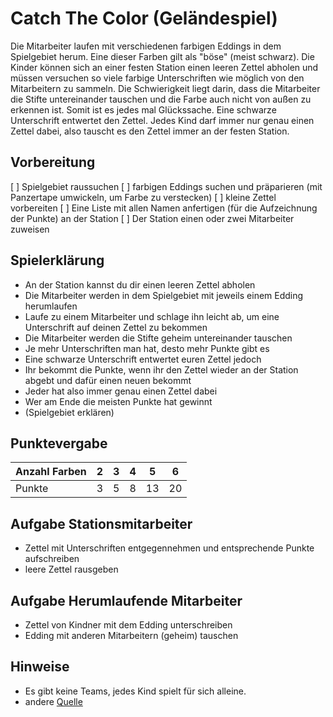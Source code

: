 # Catch The Color (Geländespiel)

Die Mitarbeiter laufen mit verschiedenen farbigen Eddings in dem Spielgebiet
herum. Eine dieser Farben gilt als "böse" (meist schwarz). Die Kinder können
sich an einer festen Station einen leeren Zettel abholen und müssen versuchen so
viele farbige Unterschriften wie möglich von den Mitarbeitern zu sammeln. Die
Schwierigkeit liegt darin, dass die Mitarbeiter die Stifte untereinander
tauschen und die Farbe auch nicht von außen zu erkennen ist. Somit ist es jedes
mal Glückssache. Eine schwarze Unterschrift entwertet den Zettel. Jedes Kind
darf immer nur genau einen Zettel dabei, also tauscht es den Zettel immer an der
festen Station.


## Vorbereitung
[ ] Spielgebiet raussuchen
[ ] farbigen Eddings suchen und präparieren (mit Panzertape umwickeln, um Farbe zu verstecken)
[ ] kleine Zettel vorbereiten
[ ] Eine Liste mit allen Namen anfertigen (für die Aufzeichnung der Punkte) an der Station
[ ] Der Station einen oder zwei Mitarbeiter zuweisen


## Spielerklärung
- An der Station kannst du dir einen leeren Zettel abholen
- Die Mitarbeiter werden in dem Spielgebiet mit jeweils einem Edding herumlaufen 
- Laufe zu einem Mitarbeiter und schlage ihn leicht ab, um eine Unterschrift auf deinen Zettel zu bekommen
- Die Mitarbeiter werden die Stifte geheim untereinander tauschen
- Je mehr Unterschriften man hat, desto mehr Punkte gibt es
- Eine schwarze Unterschrift entwertet euren Zettel jedoch
- Ihr bekommt die Punkte, wenn ihr den Zettel wieder an der Station abgebt und dafür einen neuen bekommt
- Jeder hat also immer genau einen Zettel dabei
- Wer am Ende die meisten Punkte hat gewinnt
- (Spielgebiet erklären)


## Punktevergabe

| Anzahl Farben | 2      | 3      | 4      | 5      | 6      |
| ------        | ------ | ------ | ------ | ------ | ------ |
| Punkte        | 3      | 5      | 8      | 13     | 20     |


## Aufgabe Stationsmitarbeiter
- Zettel mit Unterschriften entgegennehmen und entsprechende Punkte aufschreiben
- leere Zettel rausgeben


## Aufgabe Herumlaufende Mitarbeiter
- Zettel von Kindner mit dem Edding unterschreiben
- Edding mit anderen Mitarbeitern (geheim) tauschen


## Hinweise
- Es gibt keine Teams, jedes Kind spielt für sich alleine.
- andere [Quelle](http://spiele.j-crew.de/wiki/Catch_the_color)
